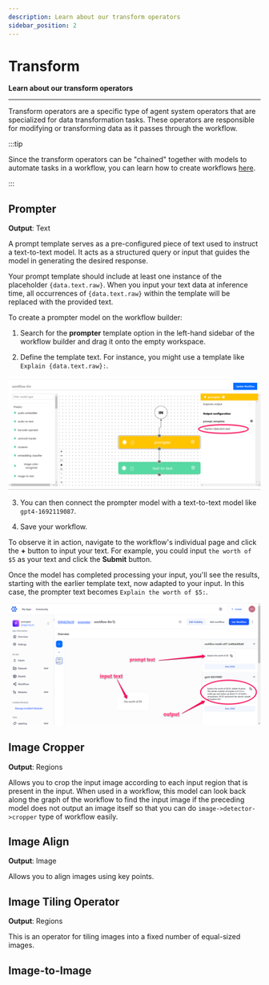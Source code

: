 ```yaml
---
description: Learn about our transform operators
sidebar_position: 2
---
```


# Transform

**Learn about our transform operators**
<hr />

Transform operators are a specific type of agent system operators that are specialized for data transformation tasks. These operators are responsible for modifying or transforming data as it passes through the workflow.

:::tip

Since the transform operators can be "chained" together with models to automate tasks in a workflow, you can learn how to create workflows [here](https://docs.clarifai.com/portal-guide/workflows/input-nodes#create-your-workflow). 

:::

## Prompter

**Output**: Text

A prompt template serves as a pre-configured piece of text used to instruct a text-to-text model. It acts as a structured query or input that guides the model in generating the desired response.

Your prompt template should include at least one instance of the placeholder `{data.text.raw}`. When you input your text data at inference time, all occurrences of  `{data.text.raw}` within the template will be replaced with the provided text.
 
To create a prompter model on the workflow builder:

1. Search for the **prompter** template option in the left-hand sidebar of the workflow builder and drag it onto the empty workspace.

2. Define the template text. For instance, you might use a template like `Explain {data.text.raw}:`.

![create an app](/img/others/prompter_1.png)

3. You can then connect the prompter model with a text-to-text model like `gpt4-1692119087`. 

4. Save your workflow.

To observe it in action, navigate to the workflow's individual page and click the **+** button to input your text. For example, you could input `the worth of $5` as your text and click the **Submit** button.

Once the model has completed processing your input, you'll see the results, starting with the earlier template text, now adapted to your input. In this case, the prompter text becomes `Explain the worth of $5:`.

![create an app](/img/others/prompter_2.png)

## Image Cropper

**Output**: Regions

Allows you to crop the input image according to each input region that is present in the input. When used in a workflow, this model can look back along the graph of the workflow to find the input image if the preceding model does not output an image itself so that you can do `image->detector->cropper` type of workflow easily.

## Image Align 

**Output**: Image

Allows you to align images using key points.

## Image Tiling Operator 

**Output**: Regions

This is an operator for tiling images into a fixed number of equal-sized images. 

## Image-to-Image

